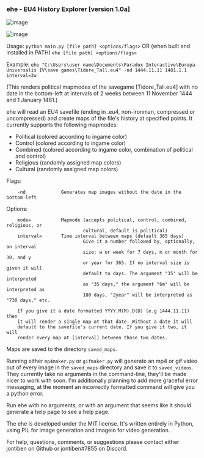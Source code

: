 ### ehe - EU4 History Explorer [version 1.0a]

![image](https://github.com/jontiben/eu4-history-explorer/assets/25780026/4e65acc9-790a-4a62-8ccb-9cb50c49caa1)

![image](https://github.com/jontiben/eu4-history-explorer/assets/25780026/90b6f448-aa12-441d-bb72-b9e59a3cab90)

Usage:    `python main.py [file path] <options/flags>` OR (when built and installed in PATH) `ehe [file path] <options/flags>`

Example: `ehe "C:\Users\user name\Documents\Paradox Interactive\Europa Universalis IV\save games\Tidore_Tall.eu4" -nd 1444.11.11 1481.1.1 interval=2w`

(This renders political mapmodes of the savegame [Tidore_Tall.eu4] with no date in the bottom-left at intervals of 2 weeks between 11 November 1444 and 1 January 1481.)

ehe will read an EU4 savefile (ending in .eu4, non-ironman, compressed or uncompressed) and create maps of the file's history at specified points.
It currently supports the following mapmodes:
- Political (colored according to ingame color)
- Control (colored according to ingame color)
- Combined (colored according to ingame color, combination of political and control)
- Religious (randomly assigned map colors)
- Cultural (randomly assigned map colors)

Flags:

        -nd             Generates map images without the date in the bottom-left

Options:

        mode=           Mapmode (accepts political, control, combined, religious, or
                                cultural, default is political)
        interval=       Time interval between maps (default 365 days)
                                Give it a number followed by, optionally, an interval
                                size: w or week for 7 days, m or month for 30, and y
                                or year for 365. If no interval size is given it will
                                default to days. The argument "35" will be interpreted
                                as "35 days," the argument "6m" will be interpreted as
                                180 days, "2year" will be interpreted as "730 days," etc.

        If you give it a date formatted YYYY.M(M).D(D) (e.g 1444.11.11) then
        it will render a single map at that date. Without a date it will
        default to the savefile's current date. If you give it two, it will
        render every map at [interval] between those two dates.

Maps are saved to the directory `saved_maps`.

Running either `mp4maker.py` or `gifmaker.py` will generate an mp4 or gif video out of every image in the `saved_maps` directory and save it to `saved_videos`. They currently take no arguments in the command-line, they'll be made nicer to work with soon. I'm additionally planning to add more graceful error messaging, at the moment an incorrectly formatted command will give you a python error.

Run ehe with no arguments, or with an argument that seems like it should generate a help page to see a help page.

The ehe is developed under the MIT license. It's written entirely in Python, using PIL for image generation and imageio for video generation.

For help, questions, comments, or suggestions please contact either jontiben on Github or jontiben#7855 on Discord.
